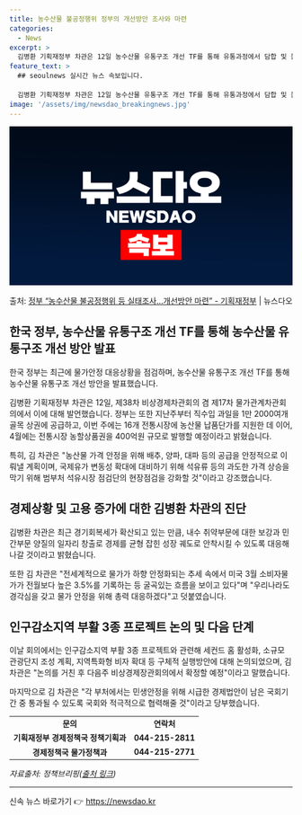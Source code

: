 ```yaml
---
title: 농수산물 불공정행위 정부의 개선방안 조사와 마련
categories:
  - News
excerpt: >
  김병환 기획재정부 차관은 12일 농수산물 유통구조 개선 TF를 통해 유통과정에서 담합 및 불공정행위 여부 등…
feature_text: >
  ## seoulnews 실시간 뉴스 속보입니다.

  김병환 기획재정부 차관은 12일 농수산물 유통구조 개선 TF를 통해 유통과정에서 담합 및 불공정행위 여부 등…
image: '/assets/img/newsdao_breakingnews.jpg'
---
```


![뉴스다오 속보](/assets/img/newsdao_breakingnews.jpg)

<p>출처: <a href="https://newsdao.kr/3576" rel="dofollow">정부 “농수산물 불공정행위 등 실태조사…개선방안 마련”  - 기획재정부</a> | 뉴스다오</p>

<h2 data-ke-size="size26">한국 정부, 농수산물 유통구조 개선 TF를 통해 농수산물 유통구조 개선 방안 발표</h2>
<p data-ke-size="size16">한국 정부는 최근에 물가안정 대응상황을 점검하며, 농수산물 유통구조 개선 TF를 통해 농수산물 유통구조 개선 방안을 발표했습니다.</p>

<p data-ke-size="size16">김병환 기획재정부 차관은 12일, 제38차 비상경제차관회의 겸 제17차 물가관계차관회의에서 이에 대해 발언했습니다. 정부는 또한 지난주부터 직수입 과일을 1만 2000여개 골목 상권에 공급하고, 이번 주에는 16개 전통시장에 농산물 납품단가를 지원한 데 이어, 4월에는 전통시장 농할상품권을 400억원 규모로 발행할 예정이라고 밝혔습니다.</p>

<p data-ke-size="size16">특히, 김 차관은 "농산물 가격 안정을 위해 배추, 양파, 대파 등의 공급을 안정적으로 이뤄낼 계획이며, 국제유가 변동성 확대에 대비하기 위해 석유류 등의 과도한 가격 상승을 막기 위해 범부처 석유시장 점검단의 현장점검을 강화할 것"이라고 강조했습니다.</p>

<h2 data-ke-size="size26">경제상황 및 고용 증가에 대한 김병환 차관의 진단</h2>
<p data-ke-size="size16">김병환 차관은 최근 경기회복세가 확산되고 있는 만큼, 내수 취약부문에 대한 보강과 민간부문 양질의 일자리 창출로 경제를 균형 잡힌 성장 궤도로 안착시킬 수 있도록 대응해 나갈 것이라고 밝혔습니다.</p>

<p data-ke-size="size16">또한 김 차관은 "전세계적으로 물가가 하향 안정화되는 추세 속에서 미국 3월 소비자물가가 전월보다 높은 3.5%를 기록하는 등 굴곡있는 흐름을 보이고 있다"며 "우리나라도 경각심을 갖고 물가 안정을 위해 총력 대응하겠다"고 덧붙였습니다.</p>

<h2 data-ke-size="size26">인구감소지역 부활 3종 프로젝트 논의 및 다음 단계</h2>
<p data-ke-size="size16">이날 회의에서는 인구감소지역 부활 3종 프로젝트와 관련해 세컨드 홈 활성화, 소규모 관광단지 조성 계획, 지역특화형 비자 확대 등 구체적 실행방안에 대해 논의되었으며, 김 차관은 "논의를 거친 후 다음주 비상경제장관회의에서 확정할 예정"이라고 말했습니다.</p>

<p data-ke-size="size16">마지막으로 김 차관은 "각 부처에서는 민생안정을 위해 시급한 경제법안이 남은 국회기간 중 통과될 수 있도록 국회와 적극적으로 협력해줄 것"이라고 당부했습니다.</p>

<table>
	<tbody>
		<tr>
			<td style="text-align: center; height: 17px;"><b>문의</b></td>
			<td style="text-align: center; height: 17px;"><b>연락처</b></td>
		</tr>
		<tr>
			<td style="text-align: center; height: 17px;"><b>기획재정부 경제정책국 정책기획과</b></td>
			<td style="text-align: center; height: 17px;"><b>044-215-2811</b></td>
		</tr>
		<tr>
			<td style="text-align: center; height: 17px;"><b>경제정책국 물가정책과</b></td>
			<td style="text-align: center; height: 17px;"><b>044-215-2771</b></td>
		</tr>
	</tbody>
</table>

<p data-ke-size="size16"><i>자료출처: 정책브리핑(<a href="https://newsdao.kr/3576">출처 링크</a>)</i></p>
<hr> 

신속 뉴스 바로가기 👉 <a href="https://newsdao.kr" rel="dofollow">https://newsdao.kr</a>


